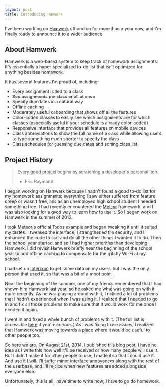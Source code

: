 ```yaml
---
layout: post
title: Introducing Hamwerk
---
```

I've been working on [Hamwerk](http://hamwerk.meteor.com) off and on for more than
a year now, and I'm finally ready to announce it to a wider audience.

## About Hamwerk
Hamwerk is a web-based system to keep track of homework assignments.  It's essentially
a hyper-specialized to-do list that isn't optimized for anything besides homework.

It has several features I'm proud of, including:
 * Every assignment is tied to a class
 * See assignments per class or all at once
 * Specify due dates in a natural way
 * Offline caching
 * Moderately useful onboarding that shows off all the features
 * Color-coded classes to easily see which assignments are for which classes
     (especially useful if your schedule is already color-coded)
 * Responsive interface that provides all features on mobile devices
 * Class abbreviations to show the full name of a class while allowing users
     to type something much shorter to specify the class
 * Class schedules for guessing due dates and sorting class list

## Project History
> Every good project begins by scratching a developer's personal itch.
> - Eric Raymond

I began working on Hamwerk because I hadn't found a good to-do list for my homework
assignments: everything I saw either suffered from feature creep or wasn't free,
and as an unemployed high school student I needed something free.  I had recently
encountered the [Meteor](http://meteor.com) framework, and I was also looking for a
good way to learn how to use it.  So I began work on Hamwerk in the summer of 2013.

I took Meteor's official Todos example and began tweaking it until it suited my
tastes.  I tweaked the interface, I strengthened the security, and I enhanced the
code to sort and do all the other things I wanted it to do.  Then the school year
started, and so I had higher priorities than developing Hamwerk.  I did revisit
Hamwerk briefly near the beginning of the school year to add offline caching to
compensate for the glitchy Wi-Fi at my school.

I had set up [Intercom](http://intercom.io) to get some data on my users, but I was
the only person that used it, so that was a bit of a moot point.

Near the beginning of the summer, one of my friends remembered that I had shown him
Hamwerk last year, so he asked me what was going on with it more recently.  As he was
playing around with it, I noticed a lot of problems that I hadn't experienced when I
was using it.  I realized that I needed to go in and fix all those problems to make
sure that it would work for me once I needed it again.

I went in and fixed a whole bunch of problems with it.  (The full list is accessible
[here](http://github.com/mathphreak/hamwerk/issues?q=is%3Aissue+is%3Aclosed+sort%3Acreated-asc)
if you're curious.)  As I was fixing those issues, I realized that Hamwerk was moving
towards a place where it would be useful to other people too.

So here we are.  On August 21st, 2014, I published this blog post.  I have no idea
as I write this how well it'll be received or how many people will use it.  But I
didn't make it for other people to use; I made it so that I could use it.  And use
it I will.  I'll suffer minor interface annoyances along with the rest of the userbase,
and I'll rejoice when new features are added alongside everyone else.

Unfortunately, this is all I have time to write now; I have to go do homework.
